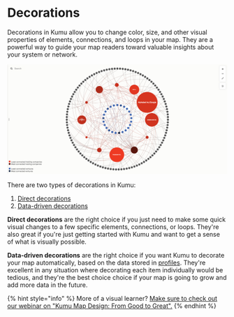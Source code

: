 # Decorations

Decorations in Kumu allow you to change color, size, and other visual properties of elements, connections, and loops in your map. They are a powerful way to guide your map readers toward valuable insights about your system or network.

![Color and size decorations](../images/color-size-decorations.png)

There are two types of decorations in Kumu:

1. [Direct decorations](direct-decorations.md)
2. [Data-driven decorations](data-driven-decorations.md)

**Direct decorations** are the right choice if you just need to make some quick visual changes to a few specific elements, connections, or loops. They're also great if you're just getting started with Kumu and want to get a sense of what is visually possible.

**Data-driven decorations** are the right choice if you want Kumu to decorate your map automatically, based on the data stored in [profiles](profiles.md). They're excellent in any situation where decorating each item individually would be tedious, and they're the best choice choice if your map is going to grow and add more data in the future.

{% hint style="info" %}
More of a visual learner? [Make sure to check out our webinar on "Kumu Map Design: From Good to Great".](https://www.youtube.com/watch?v=KJbjLCO1y5c\&t)
{% endhint %}
